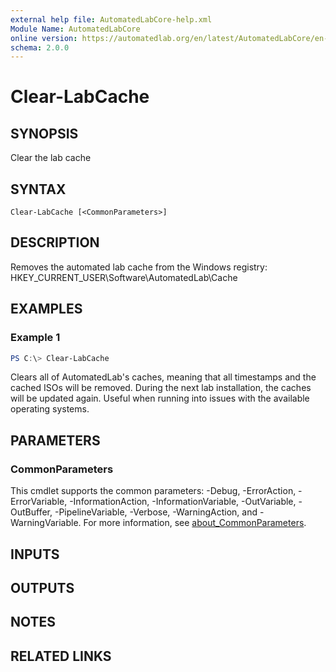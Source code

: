 ```yaml
---
external help file: AutomatedLabCore-help.xml
Module Name: AutomatedLabCore
online version: https://automatedlab.org/en/latest/AutomatedLabCore/en-us/Clear-LabCache
schema: 2.0.0
---
```


# Clear-LabCache

## SYNOPSIS
Clear the lab cache

## SYNTAX

```
Clear-LabCache [<CommonParameters>]
```

## DESCRIPTION
Removes the automated lab cache from the Windows registry: HKEY_CURRENT_USER\Software\AutomatedLab\Cache

## EXAMPLES

### Example 1
```powershell
PS C:\> Clear-LabCache
```

Clears all of AutomatedLab's caches, meaning that all timestamps and the cached ISOs will be removed.
During the next lab installation, the caches will be updated again.
Useful when running into issues with the available operating systems.

## PARAMETERS

### CommonParameters
This cmdlet supports the common parameters: -Debug, -ErrorAction, -ErrorVariable, -InformationAction, -InformationVariable, -OutVariable, -OutBuffer, -PipelineVariable, -Verbose, -WarningAction, and -WarningVariable. For more information, see [about_CommonParameters](http://go.microsoft.com/fwlink/?LinkID=113216).

## INPUTS

## OUTPUTS

## NOTES

## RELATED LINKS

